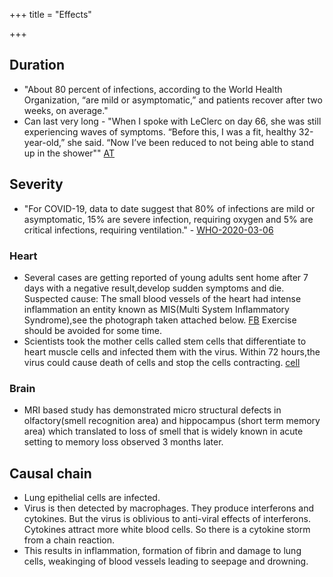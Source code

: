 +++
title = "Effects"

+++
## Duration
- "About 80 percent of infections, according to the World Health Organization, “are mild or asymptomatic,” and patients recover after two weeks, on average."
- Can last very long - "When I spoke with LeClerc on day 66, she was still experiencing waves of symptoms. “Before this, I was a fit, healthy 32-year-old,” she said. “Now I’ve been reduced to not being able to stand up in the shower"" [AT](https://medium.com/the-atlantic/covid-19-can-last-for-several-months-c3391bddbe6c)

## Severity
- "For COVID-19, data to date suggest that 80% of infections are mild or asymptomatic, 15% are severe infection, requiring oxygen and 5% are critical infections, requiring ventilation." - [WHO-2020-03-06](https://www.who.int/docs/default-source/coronaviruse/situation-reports/20200306-sitrep-46-covid-19.pdf?sfvrsn=96b04adf_4)

### Heart
- Several cases are getting reported of young adults sent home after 7 days with a negative result,develop sudden symptoms and die. Suspected cause: The small blood vessels of the heart had intense inflammation an entity known as MIS(Multi System Inflammatory Syndrome),see the photograph taken attached below. [FB](https://www.facebook.com/drpraveenks/posts/10158729975141385) Exercise should be avoided for some time.
- Scientists took the mother cells called stem cells that differentiate to heart muscle cells and infected them with the virus. Within 72 hours,the virus could cause death of cells and stop the cells contracting. [cell](https://www.cell.com/cell-reports-medicine/fulltext/S2666-3791(20)30068-9?fbclid=IwAR1a2CQ76AGOJ5SMtKRJ6QdfxQwAx0gqtMU-CbxRRbcsTfLK25li7R3QbEk)

### Brain 
- MRI based study has demonstrated micro structural defects in olfactory(smell recognition area) and hippocampus (short term memory area) which translated to loss of smell that is widely known in acute setting to memory loss observed 3 months later.

## Causal chain
- Lung epithelial cells are infected.
- Virus is then detected by macrophages. They produce interferons and cytokines. But the virus is oblivious to anti-viral effects of interferons. Cytokines attract more white blood cells. So there is a cytokine storm from a chain reaction.
- This results in inflammation, formation of fibrin and damage to lung cells, weakinging of blood vessels leading to seepage and drowning.
